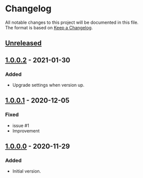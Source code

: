 # Changelog

All notable changes to this project will be documented in this file.  
The format is based on [Keep a Changelog](https://keepachangelog.com/en/1.0.0/).

## [Unreleased]

## [1.0.0.2] - 2021-01-30

### Added

- Upgrade settings when version up.

## [1.0.0.1] - 2020-12-05

### Fixed

- issue #1
- Improvement

## [1.0.0.0] - 2020-11-29

### Added

- Initial version.

[Unreleased]: https://github.com/overdrive1708/OutlookAddIn_InsertLocalFileLinks
[1.0.0.2]: https://github.com/overdrive1708/OutlookAddIn_InsertLocalFileLinks/releases/tag/Ver.1.0.0.2
[1.0.0.1]: https://github.com/overdrive1708/OutlookAddIn_InsertLocalFileLinks/releases/tag/Ver.1.0.0.1
[1.0.0.0]: https://github.com/overdrive1708/OutlookAddIn_InsertLocalFileLinks/releases/tag/Ver.1.0.0.0